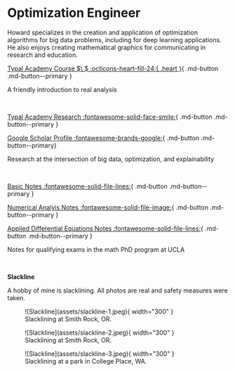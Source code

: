 # Optimization Engineer

Howard specializes in the creation and application of optimization algorithms for big data problems, including for deep learning applications. He also enjoys creating mathematical graphics for communicating in research and education.

[Typal Academy Course $\ $ :octicons-heart-fill-24:{ .heart }](https://typal.academy){ .md-button .md-button--primary }

A friendly introduction to real analysis

<br>

[Typal Academy Research :fontawesome-solid-face-smile:](https://research.typal.llc){ .md-button .md-button--primary }

[Google Scholar Profile :fontawesome-brands-google:](https://scholar.google.com/citations?user=blvaFx4AAAAJ){ .md-button .md-button--primary}

Research at the intersection of big data, optimization, and explainability

<br>

[Basic Notes :fontawesome-solid-file-lines:](assets/basic-notes.pdf){ .md-button .md-button--primary }

[Numerical Analyis Notes :fontawesome-solid-file-image:](assets/num-anal-notes.pdf){ .md-button .md-button--primary }

[Applied Differential Equations Notes :fontawesome-solid-file-lines:](assets/ade-notes.pdf){ .md-button .md-button--primary } 

Notes for qualifying exams in the math PhD program at UCLA

<br>

**Slackline**

A hobby of mine is slacklining. All photos are real and safety measures were taken.

<figure markdown>
  ![Slackline](assets/slackline-1.jpeg){ width="300" }
  <figcaption>Slacklining at Smith Rock, OR.</figcaption>
</figure>

<figure markdown>
  ![Slackline](assets/slackline-2.jpeg){ width="300" }
  <figcaption>Slacklining at Smith Rock, OR.</figcaption>
</figure>

<figure markdown>
  ![Slackline](assets/slackline-3.jpeg){ width="300" }
  <figcaption>Slacklining at a park in College Place, WA.</figcaption>
</figure>
